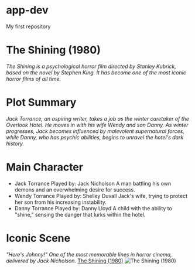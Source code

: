 # app-dev
My first repository
# The Shining (1980)
*The Shining is a psychological horror film directed by Stanley Kubrick, based on the novel by Stephen King. It has become one of the most iconic horror films of all time.*
# Plot Summary
*Jack Torrance, an aspiring writer, takes a job as the winter caretaker of the Overlook Hotel. He moves in with his wife Wendy and son Danny. As winter progresses, Jack becomes influenced by malevolent supernatural forces, while Danny, who has psychic abilities, begins to unravel the hotel's dark history.*
# Main Character
- Jack Torrance
Played by: Jack Nicholson
A man battling his own demons and an overwhelming desire for success.
- Wendy Torrance
Played by: Shelley Duvall
Jack's wife, trying to protect her son from his increasing instability.
- Danny Torrance
Played by: Danny Lloyd
A child with the ability to "shine," sensing the danger that lurks within the hotel.
# Iconic Scene
*"Here's Johnny!"
One of the most memorable lines in horror cinema, delivered by Jack Nicholson.*
[The Shining (1980)](https://www.imdb.com/title/tt0081505/)
![The Shining (1980)](https://www.google.com/imgres?q=the%20shining&imgurl=https%3A%2F%2Fm.media-amazon.com%2Fimages%2FM%2FMV5BNmM5ZThhY2ItOGRjOS00NzZiLWEwYTItNDgyMjFkOTgxMmRiXkEyXkFqcGc%40._V1_FMjpg_UX1000_.jpg&imgrefurl=https%3A%2F%2Fwww.imdb.com%2Ftitle%2Ftt0081505%2F&docid=6jFOU6F8i9SPyM&tbnid=tLroJ93HJmSmPM&vet=12ahUKEwjhsoj_2t2JAxX-lFYBHQJIBQ8QM3oECGIQAA..i&w=1000&h=1520&hcb=2&ved=2ahUKEwjhsoj_2t2JAxX-lFYBHQJIBQ8QM3oECGIQAA.jpg)
